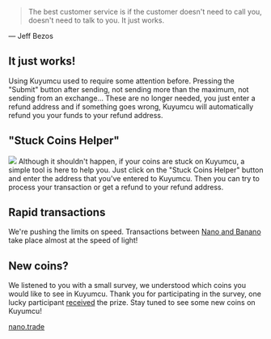 > The best customer service is if the customer doesn't need to call you, doesn't need to talk to you. It just works.

&mdash; Jeff Bezos

## It just works!
Using Kuyumcu used to require some attention before. Pressing the "Submit" button after sending, not sending more than the maximum, not sending from an exchange... These are no longer needed, you just enter a refund address and if something goes wrong, Kuyumcu will automatically refund you your funds to your refund address.

## "Stuck Coins Helper"
![](https://i.imgur.com/p0qX8u5.png)
Although it shouldn't happen, if your coins are stuck on Kuyumcu, a simple tool is here to help you. Just click on the "Stuck Coins Helper" button and enter the address that you've entered to Kuyumcu. Then you can try to process your transaction or get a refund to your refund address.

## Rapid transactions
We're pushing the limits on speed. Transactions between [Nano and Banano](https://banano.nano.trade "banano.nano.trade") take place almost at the speed of light!

## New coins?
We listened to you with a small survey, we understood which coins you would like to see in Kuyumcu. Thank you for participating in the survey, one lucky participant [received](https://nanocrawler.cc/explorer/block/7DB2D6C4CCACD6FB40E2C3A9676332472BAA58FFACE45ED18274123487BCDD3E) the prize.  Stay tuned to see some new coins on Kuyumcu!

[nano.trade](http://nano.trade "Go to nano.trade")